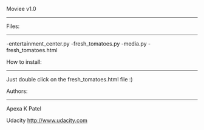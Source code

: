 Moviee v1.0
***********

Files:
******
-entertainment_center.py
-fresh_tomatoes.py
-media.py
-fresh_tomatoes.html


How to install:
***************

Just double click on the fresh_tomatoes.html file :)


Authors:
*******
  Apexa K Patel

Udacity
	http://www.udacity.com

